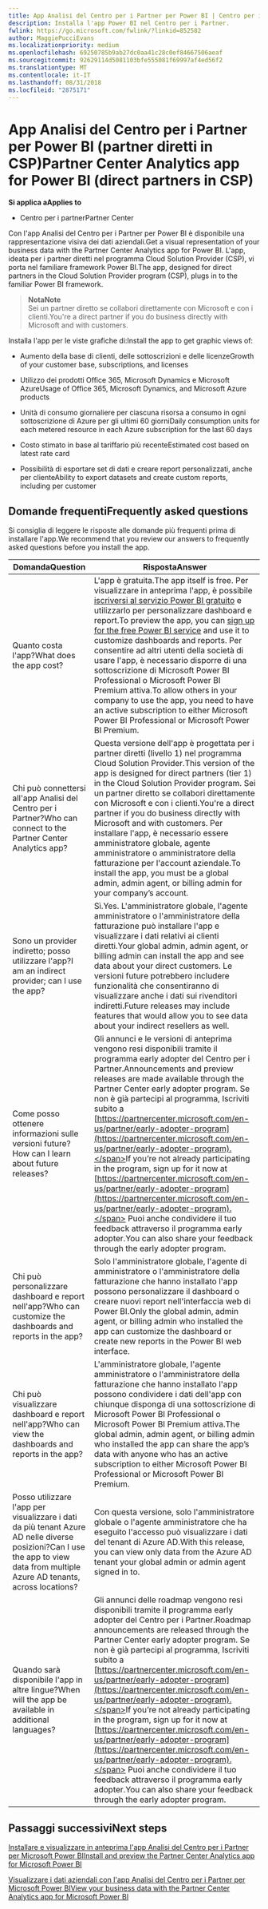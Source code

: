```yaml
---
title: App Analisi del Centro per i Partner per Power BI | Centro per i partner
description: Installa l'app Power BI nel Centro per i Partner.
fwlink: https://go.microsoft.com/fwlink/?linkid=852582
author: MaggiePucciEvans
ms.localizationpriority: medium
ms.openlocfilehash: 69250785b9ab27dc0aa41c28c0ef84667506aeaf
ms.sourcegitcommit: 92629114d5081103bfe555081f69997af4ed56f2
ms.translationtype: MT
ms.contentlocale: it-IT
ms.lasthandoff: 08/31/2018
ms.locfileid: "2875171"
---
```

# <a name="partner-center-analytics-app-for-power-bi-direct-partners-in-csp"></a><span data-ttu-id="0564e-103">App Analisi del Centro per i Partner per Power BI (partner diretti in CSP)</span><span class="sxs-lookup"><span data-stu-id="0564e-103">Partner Center Analytics app for Power BI (direct partners in CSP)</span></span>

**<span data-ttu-id="0564e-104">Si applica a</span><span class="sxs-lookup"><span data-stu-id="0564e-104">Applies to</span></span>**

- <span data-ttu-id="0564e-105">Centro per i partner</span><span class="sxs-lookup"><span data-stu-id="0564e-105">Partner Center</span></span>

<span data-ttu-id="0564e-106">Con l'app Analisi del Centro per i Partner per Power BI è disponibile una rappresentazione visiva dei dati aziendali.</span><span class="sxs-lookup"><span data-stu-id="0564e-106">Get a visual representation of your business data with the Partner Center Analytics app for Power BI.</span></span> <span data-ttu-id="0564e-107">L'app, ideata per i partner diretti nel programma Cloud Solution Provider (CSP), vi porta nel familiare framework Power BI.</span><span class="sxs-lookup"><span data-stu-id="0564e-107">The app, designed for direct partners in the Cloud Solution Provider program (CSP), plugs in to the familiar Power BI framework.</span></span> 

>**<span data-ttu-id="0564e-108">Nota</span><span class="sxs-lookup"><span data-stu-id="0564e-108">Note</span></span>**<br>
<span data-ttu-id="0564e-109">Sei un partner diretto se collabori direttamente con Microsoft e con i clienti.</span><span class="sxs-lookup"><span data-stu-id="0564e-109">You're a direct partner if you do business directly with Microsoft and with customers.</span></span> 

<span data-ttu-id="0564e-110">Installa l'app per le viste grafiche di:</span><span class="sxs-lookup"><span data-stu-id="0564e-110">Install the app to get graphic views of:</span></span> 

-   <span data-ttu-id="0564e-111">Aumento della base di clienti, delle sottoscrizioni e delle licenze</span><span class="sxs-lookup"><span data-stu-id="0564e-111">Growth of your customer base, subscriptions, and licenses</span></span>

-   <span data-ttu-id="0564e-112">Utilizzo dei prodotti Office 365, Microsoft Dynamics e Microsoft Azure</span><span class="sxs-lookup"><span data-stu-id="0564e-112">Usage of Office 365, Microsoft Dynamics, and Microsoft Azure products</span></span>

-   <span data-ttu-id="0564e-113">Unità di consumo giornaliere per ciascuna risorsa a consumo in ogni sottoscrizione di Azure per gli ultimi 60 giorni</span><span class="sxs-lookup"><span data-stu-id="0564e-113">Daily consumption units for each metered resource in each Azure subscription for the last 60 days</span></span>

-   <span data-ttu-id="0564e-114">Costo stimato in base al tariffario più recente</span><span class="sxs-lookup"><span data-stu-id="0564e-114">Estimated cost based on latest rate card</span></span>

-   <span data-ttu-id="0564e-115">Possibilità di esportare set di dati e creare report personalizzati, anche per cliente</span><span class="sxs-lookup"><span data-stu-id="0564e-115">Ability to export datasets and create custom reports, including per customer</span></span>

## <a name="frequently-asked-questions"></a><span data-ttu-id="0564e-116">Domande frequenti</span><span class="sxs-lookup"><span data-stu-id="0564e-116">Frequently asked questions</span></span>

<span data-ttu-id="0564e-117">Si consiglia di leggere le risposte alle domande più frequenti prima di installare l'app.</span><span class="sxs-lookup"><span data-stu-id="0564e-117">We recommend that you review our answers to frequently asked questions before you install the app.</span></span> 

| **<span data-ttu-id="0564e-118">Domanda</span><span class="sxs-lookup"><span data-stu-id="0564e-118">Question</span></span>** | **<span data-ttu-id="0564e-119">Risposta</span><span class="sxs-lookup"><span data-stu-id="0564e-119">Answer</span></span>** |
| --- | ---------- |
| <span data-ttu-id="0564e-120">Quanto costa l'app?</span><span class="sxs-lookup"><span data-stu-id="0564e-120">What does the app cost?</span></span> | <span data-ttu-id="0564e-121">L'app è gratuita.</span><span class="sxs-lookup"><span data-stu-id="0564e-121">The app itself is free.</span></span> <span data-ttu-id="0564e-122">Per visualizzare in anteprima l'app, è possibile [iscriversi al servizio Power BI gratuito](https://go.microsoft.com/fwlink/p/?linkid=845347) e utilizzarlo per personalizzare dashboard e report.</span><span class="sxs-lookup"><span data-stu-id="0564e-122">To preview the app, you can [sign up for the free Power BI service](https://go.microsoft.com/fwlink/p/?linkid=845347) and use it to customize dashboards and reports.</span></span> <span data-ttu-id="0564e-123">Per consentire ad altri utenti della società di usare l'app, è necessario disporre di una sottoscrizione di Microsoft Power BI Professional o Microsoft Power BI Premium attiva.</span><span class="sxs-lookup"><span data-stu-id="0564e-123">To allow others in your company to use the app, you need to have an active subscription to either Microsoft Power BI Professional or Microsoft Power BI Premium.</span></span> |
| <span data-ttu-id="0564e-124">Chi può connettersi all'app Analisi del Centro per i Partner?</span><span class="sxs-lookup"><span data-stu-id="0564e-124">Who can connect to the Partner Center Analytics app?</span></span> | <span data-ttu-id="0564e-125">Questa versione dell'app è progettata per i partner diretti (livello 1) nel programma Cloud Solution Provider.</span><span class="sxs-lookup"><span data-stu-id="0564e-125">This version of the app is designed for direct partners (tier 1) in the Cloud Solution Provider program.</span></span> <span data-ttu-id="0564e-126">Sei un partner diretto se collabori direttamente con Microsoft e con i clienti.</span><span class="sxs-lookup"><span data-stu-id="0564e-126">You're a direct partner if you do business directly with Microsoft and with customers.</span></span> <span data-ttu-id="0564e-127">Per installare l'app, è necessario essere amministratore globale, agente amministratore o amministratore della fatturazione per l'account aziendale.</span><span class="sxs-lookup"><span data-stu-id="0564e-127">To install the app, you must be a global admin, admin agent, or billing admin for your company’s account.</span></span> |
| <span data-ttu-id="0564e-128">Sono un provider indiretto; posso utilizzare l'app?</span><span class="sxs-lookup"><span data-stu-id="0564e-128">I am an indirect provider; can I use the app?</span></span> | <span data-ttu-id="0564e-129">Sì.</span><span class="sxs-lookup"><span data-stu-id="0564e-129">Yes.</span></span> <span data-ttu-id="0564e-130">L'amministratore globale, l'agente amministratore o l'amministratore della fatturazione può installare l'app e visualizzare i dati relativi ai clienti diretti.</span><span class="sxs-lookup"><span data-stu-id="0564e-130">Your global admin, admin agent, or billing admin can install the app and see data about your direct customers.</span></span> <span data-ttu-id="0564e-131">Le versioni future potrebbero includere funzionalità che consentiranno di visualizzare anche i dati sui rivenditori indiretti.</span><span class="sxs-lookup"><span data-stu-id="0564e-131">Future releases may include features that would allow you to see data about your indirect resellers as well.</span></span> |
| <span data-ttu-id="0564e-132">Come posso ottenere informazioni sulle versioni future?</span><span class="sxs-lookup"><span data-stu-id="0564e-132">How can I learn about future releases?</span></span> | <span data-ttu-id="0564e-133">Gli annunci e le versioni di anteprima vengono resi disponibili tramite il programma early adopter del Centro per i Partner.</span><span class="sxs-lookup"><span data-stu-id="0564e-133">Announcements and preview releases are made available through the Partner Center early adopter program.</span></span> <span data-ttu-id="0564e-134">Se non è già partecipi al programma, Iscriviti subito a [https://partnercenter.microsoft.com/en-us/partner/early-adopter-program](https://partnercenter.microsoft.com/en-us/partner/early-adopter-program).</span><span class="sxs-lookup"><span data-stu-id="0564e-134">If you’re not already participating in the program, sign up for it now at [https://partnercenter.microsoft.com/en-us/partner/early-adopter-program](https://partnercenter.microsoft.com/en-us/partner/early-adopter-program).</span></span> <span data-ttu-id="0564e-135">Puoi anche condividere il tuo feedback attraverso il programma early adopter.</span><span class="sxs-lookup"><span data-stu-id="0564e-135">You can also share your feedback through the early adopter program.</span></span> |
| <span data-ttu-id="0564e-136">Chi può personalizzare dashboard e report nell'app?</span><span class="sxs-lookup"><span data-stu-id="0564e-136">Who can customize the dashboards and reports in the app?</span></span> | <span data-ttu-id="0564e-137">Solo l'amministratore globale, l'agente di amministratore o l'amministratore della fatturazione che hanno installato l'app possono personalizzare il dashboard o creare nuovi report nell'interfaccia web di Power BI.</span><span class="sxs-lookup"><span data-stu-id="0564e-137">Only the global admin, admin agent, or billing admin who installed the app can customize the dashboard or create new reports in the Power BI web interface.</span></span> |
| <span data-ttu-id="0564e-138">Chi può visualizzare dashboard e report nell'app?</span><span class="sxs-lookup"><span data-stu-id="0564e-138">Who can view the dashboards and reports in the app?</span></span> | <span data-ttu-id="0564e-139">L'amministratore globale, l'agente amministratore o l'amministratore della fatturazione che hanno installato l'app possono condividere i dati dell'app con chiunque disponga di una sottoscrizione di Microsoft Power BI Professional o Microsoft Power BI Premium attiva.</span><span class="sxs-lookup"><span data-stu-id="0564e-139">The global admin, admin agent, or billing admin who installed the app can share the app’s data with anyone who has an active subscription to either Microsoft Power BI Professional or Microsoft Power BI Premium.</span></span> |
| <span data-ttu-id="0564e-140">Posso utilizzare l'app per visualizzare i dati da più tenant Azure AD nelle diverse posizioni?</span><span class="sxs-lookup"><span data-stu-id="0564e-140">Can I use the app to view data from multiple Azure AD tenants, across locations?</span></span> | <span data-ttu-id="0564e-141">Con questa versione, solo l'amministratore globale o l'agente amministratore che ha eseguito l'accesso può visualizzare i dati del tenant di Azure AD.</span><span class="sxs-lookup"><span data-stu-id="0564e-141">With this release, you can view only data from the Azure AD tenant your global admin or admin agent signed in to.</span></span> | 
| <span data-ttu-id="0564e-142">Quando sarà disponibile l'app in altre lingue?</span><span class="sxs-lookup"><span data-stu-id="0564e-142">When will the app be available in additional languages?</span></span> | <span data-ttu-id="0564e-143">Gli annunci delle roadmap vengono resi disponibili tramite il programma early adopter del Centro per i Partner.</span><span class="sxs-lookup"><span data-stu-id="0564e-143">Roadmap announcements are released through the Partner Center early adopter program.</span></span> <span data-ttu-id="0564e-144">Se non è già partecipi al programma, Iscriviti subito a [https://partnercenter.microsoft.com/en-us/partner/early-adopter-program](https://partnercenter.microsoft.com/en-us/partner/early-adopter-program).</span><span class="sxs-lookup"><span data-stu-id="0564e-144">If you’re not already participating in the program, sign up for it now at [https://partnercenter.microsoft.com/en-us/partner/early-adopter-program](https://partnercenter.microsoft.com/en-us/partner/early-adopter-program).</span></span> <span data-ttu-id="0564e-145">Puoi anche condividere il tuo feedback attraverso il programma early adopter.</span><span class="sxs-lookup"><span data-stu-id="0564e-145">You can also share your feedback through the early adopter program.</span></span> | 



## <a name="next-steps"></a><span data-ttu-id="0564e-146">Passaggi successivi</span><span class="sxs-lookup"><span data-stu-id="0564e-146">Next steps</span></span>

[<span data-ttu-id="0564e-147">Installare e visualizzare in anteprima l'app Analisi del Centro per i Partner per Microsoft Power BI</span><span class="sxs-lookup"><span data-stu-id="0564e-147">Install and preview the Partner Center Analytics app for Microsoft Power BI</span></span>](power-bi-app-for-direct-partners-install.md)

[<span data-ttu-id="0564e-148">Visualizzare i dati aziendali con l'app Analisi del Centro per i Partner per Microsoft Power BI</span><span class="sxs-lookup"><span data-stu-id="0564e-148">View your business data with the Partner Center Analytics app for Microsoft Power BI</span></span>](power-bi-app-for-direct-partners-use.md)
